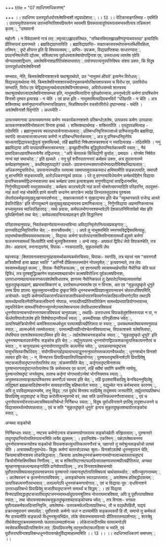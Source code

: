 +++
title = "07 तदधिगमाधिकरणम्"

+++
।। तदधिगम उत्तरपूर्वाधयोरश्लेषविनाशौ तद्वयपदेशात्् ।। 13 ।। पेटिकासङ्गतिमाह - एवमिति । उपायभूतोपासनस्य उपास्यनिरतिशयप्रियत्वेन स्वयमपि प्रियरूपत्वादुपेयरूपत्वमप्यस्तीत्यत्र तन्निरूपणं कृतम््, "दश्यमानो

महोरगैः । न विवेदात्मनो गात्रं तत््स्मृत्याऽऽह्लादसंस्थितः, "तच्चित्तविमलाह्लादक्षीणपुण्यचयस्तदा' इत्यादिभिः प्रीतिरूपत्वं ह्यवगम्यते । ब्रह्मविद्याप्राप्ताविति । ब्रह्मविद्याप्राप्तिः- साक्षात्कारावस्थोपासनलब्धिर्विवक्षिता, तस्मिन्् दृष्टे क्षीयन्त इति हि विषयवाक्यम््, प्राप्तिः- उपक्रमः, विद्याप्राप्तिशब्दः साधारण्यात्् प्रपदननिष्पत्तेरपि द्योतमः, संश्लिष्टस्य पूर्वाधस्याश्लेषायोगाद्विनाश एव, उत्तराधस्य त्वश्लेष एवेति योग्यतावशाद्विभागः, अश्लेषविनाशप्रतीतिसंशयाभावात्् तयोरुपपत्त्यनुपपत्तिविषयः संशय उक्त्तः, किं विदुष उत्तरपूर्वाधयोश्लेषविनाशौ

सम्भवतः, नेति, किमश्लेषविनाशशास्त्रे यथाश्रुतार्थपरे, उत "नाभुक्त्तं क्षीयते' इत्यनेन विरोधात्् विद्यास्तुत्यर्थतया नेये, किमश्लेषविनाशशास्त्रयोरभुक्त्तकर्मापरिक्षयशास्त्रस्य च विरोध एव, उताविरोधः सम्भवति, विरोध एव चेद्विद्यास्तुत्यर्थत्वादश्लेषविनाशासम्भवः, अविरोधसम्भवे शास्त्रस्य यथाश्रुतार्थपरत्वादश्लेषविनाशसम्भव इति, नाभुक्त्तमित्यादिना पूर्वपक्षोपन्यासः,अननुभवेऽपि कर्मणां प्रायश्चित्तेन विनाशो दृश्यत इत्यत्राह - न चेति । एवं प्राप्त इति - नाभुक्त्तमित्यादिवचनविरों "परिहरति - न चेति । अत्र शक्त्तिशब्दः कर्मानुष्ठानजनितभगवन्निग्रहपरः, भिन्नविषयत्वेन वचसोरविरोधे दृष्टान्तमाह - यथेति । अश्लेषविनाशौ विवृणोति । अधस्येति -

उत्पत्स्यमानाया उत्पत्स्यमानस्य कर्मणः स्वकार्यकरणशक्त्तेः प्रतिबन्धोऽश्लेषः, उत्पन्नस्य कर्मणः उत्पन्नायाः कायकरणशक्त्तेविर्नाशकरणं विनाश इत्यर्थः । शक्त्तिशब्दार्थमाह - शक्त्तिरपीति । एतदुपपन्नमित्याह - तदेवमिति । ब्रह्मानुभवस्य स्वतःप्राप्तत्वेनासाध्यत्वात्् प्रतिबन्धनिवृत्तिरूपसाध्ये प्राश्चित्ततुल्यैव ब्रह्मविद्या, स्वर्गादेः साध्यत्वात्तत्साधनस्य कर्मणो न प्रतिबन्धनिवर्त्तकत्वम््, अत्र तु प्रनिबन्धनिवृत्तेरेव साध्यत्वाद्विद्यायस्तद्धेतुत्वं युक्त्तमित्यर्थः, तर्हि ब्रह्मविदो निषेधशास्त्रवश्यत्वं न स्यादित्यत्राह - तदितमिति । ननु ब्रह्मविद्याया अपि पापाप्रायश्चित्तत्ववचनात्् कृच्छ्रादीनामिव बुद्धिपूर्वपापनिवर्तकत्वमपि स्यात््, नैवं प्रामादिकाधप्रायश्चित्तत्वेनैव तद्विधानात्् "अपि चेत्पातकं किंचिद्योगी कुर्यात्् प्रमादतः । योगमेव निषेवेत नान्यं यज्ञं समाचरेत््' इति ह्यच्यते । ननु पूर्वं शरीरपातानन्तरं कर्मक्षय उक्त्तः, अत्र तूपासनारम्भे कर्मप्राहाणमुक्त्तम््, कथमिदमुपपद्यते? उच्यते- उपासनारम्भसमाप्त्योर्भगवत्प्रतीविशेषाभिप्रायत्वात्् अधिकरणद्वयाविरोधः, उपासनारम्भप्रीतः परमात्मा त्समाप्तावुपासकस्याधं क्षमिष्यामीति सङ्कल्पयति, समाप्तौ तु क्षान्तमिति सङ्कल्पयति, अतोऽधिकरणद्वार्थ उपपन्नः । परे तु ज्ञानस्याविधेयत्वेन कर्मक्षयोद्देशेन विद्यायाः प्रायश्चिवकमर्वद्विधानभावात्तया कथं कर्मक्षय उक्त्त इत्याशङ्क्य सगुणविद्यायां तावद्विधानमस्ति, निर्गुणविद्यायामपि वस्तुसामर्थ्यात्् कर्मक्षयः कालत्रयेऽपि नाहं कर्त्ता भोक्त्तेत्यवगमादिति परिहरन्ति, तदयुक्त्तं- नाहं कर्ता नाहं भोक्त्तेति ज्ञाने सत्यपि चन्दनेन कण्टकेन स्वदेहं लिभ्पतस्तुदतश्च पुरुषस्य लेपतोदकर्मकृतसुखदुःखान्वयदर्शनात््, साक्षात्कारवतो न सुखाद्यन्वय इति चेन्न "व्युत्थानकाले राजेन्द्र आस्ते हेयतिरोहितः' इति योगव्युत्थाने दहसुखदुःखाद्यन्वयस्य प्रामाणिकत्वात््, निर्गुणविद्याया अप्रामाणिकत्वाच्च वन्ध्यामुतस्य व्याधिपरिहारवद्् व्यर्थः प्रयासः, कर्मफलभोगानवश्यम्भावेऽपि देशकालनिमित्तापेक्षो मोक्ष इति पूर्वपक्षिणोक्त्ते तथा चेत्् कर्मफलवदनित्यत्वप्रसङ्ग इति सिद्धान्तिना

परिहारश्चानुपपन्नः, निवर्तकज्ञानोदयानन्तरभाविन्या अविद्यानिवृत्तेरनित्यत्वप्रसङ्गात््, प्रागप्यविद्यानिवृत्तिरस्ति चेत््- शास्त्रवैयर्थ्यम्् । अपरे तु नाभुक्त्तमिति स्मरणमविद्वद्विषयमित्याहुः, तद्भाष्योक्त्तविषयव्यवस्थाफलम््, विद्यायाः कर्मणां फलोत्पादनशक्त्तिविनाशसामर्थ्ये ह्युक्त्ते कर्मणां फलजननसामर्थ्यं सिध्यतीति भाष्ये मूलयुक्त्तिरुक्त्ता । अन्ये त्वाहुः- अघफलं द्विविधं लेपो विपाकश्चेति, तत्र लेपः- अप्रायत्यं, स्नानाद्यपनेयं, विपाकः - नरकपातादिः, सुकृतस्यापि लेपः

महत्त्वपङ््क्त्तिपावनत्वशापानुग्रहसामर्थ्यकाम्यकर्मरुचिरूपः, विपाकः- स्वर्गादिः, तत्र महत्त्वं नाम "सवनगतौ क्षत्रियवैश्यौ हत्वा ब्रह्महा भवति' "आग्निर्वै दीक्षितस्तस्मादेनं नोपस्पृशेत््' इत्यवगम्यते, तत्र लेपः स्वसामर्थ्यप्रसूतं फलम््, विपाकः नैयोगिकफलम््, एवं ज्ञानस्यापि स्वसामथ्यर्प्रभावितं नैयोगिकं चेति फलं द्विविधं, तत्र पुरुषशुद्धिलक्षणेन माहात्म्यशब्दवाच्येन कल्मषविरोधिना पूर्वकल्मषविनाशः, उत्तराधानामप्रायत्यकरणरूपसंश्लेषविधातश्च, ज्ञानस्य नैयोगिकफलं तु देहपातेऽन्तिमप्रत्ययसापेक्षं सुकृतदुष्कृतप्रहाणं, ब्रह्मभावाविष्करणं च, उत्तरेषामधानामश्लेष एव न विनाशः, अत एव "सुकृतदुष्कृते धूनुते तस्य प्रिया ज्ञातयः सुकृतमुपयन्त्यप्रिया दुष्कृत'मिति धूननवचनमप्रियज्ञात्युपायनवचनं चोतराधविषयमिति, अत्रोच्यते- यद्यपि कर्मणामधिकारानधिकारसजातीयकर्मान्तररुचिस्वर्गनरकादिफलविभागोऽस्ति तथाऽपि सामर्थ्यप्रभावितनैयोगिकफलविभागो नोपपन्नः, भगवत्प्रीत्यप्रीतिव्यतिरेकेण सामर्थ्यप्रभावान्नियोगाभावाच्च, तद्वयतिरेकेण सामर्थ्यनियोगाभ्युपगमेऽप्यश्लेषवचनस्य लेपविधातमात्रविषयत्वं धूननोपायनवचनयोरुत्तराघमात्रविषयत्वं चानुपपन्नम््, तथाहि- उत्तराधस्य विपाकहेतुशक्त्तिरुत्पन्ना न वा, न चेल्लेपविघातोऽश्लेष इति विशेषोपादानवैयर्थ्यं स्यात््, अस्मदीयपक्षः परिगृहीतश्च भवेत््, उत्पत्तिपक्षेक्रियोत्तीर्णा कर्माक्त्तिरात्मधर्मभूता परमात्मप्रीत्यप्रीतिरूपा वा स्यात््, उभयथाष्यश्लेषवचनमनुपपन्नं स्यात््, आत्मधर्मत्वे त्समवेतत्वात्् परमात्मप्रीत्यप्रीत्योश्चेतनविषयत्वाच्च, विपाकाशक्त्तेः श्लेषस्त्विष्टः, लेपविघात एवाश्लेषरूपतयाऽभिमत इति चेत््- तर्ह्यश्लेषवचनसङ्कोचः स्यात््, "सुकृतदुष्कृते धूनुते' इति धूननश्रवणबलादवर्जनीयः सङ्कोच इति चेत््- तर्ह्युनुत्पन्नस्य धूननायोगाद्विपाकशकत्युत्पत्तिकल्पनगौरवं च स्यात््, न चानुत्पन्नस्य धूननायोगात्तदुत्पत्तिः कल्पनीया भवेत््, उत्पन्नस्याप्यदृष्टस्य पासुभसितकरीषादिवत्् संयोगविभागार्हद्रव्यत्वाभावाद्धूननानुपपत्तेस्तत्कल्पनवैयर्थ्यात्् धूननशब्देन विनाशो लक्ष्यत इति चेत््- न, विनष्टस्य प्रियाप्रियज्ञातिपरिग्रहायोगात्् पुरुषयतादृष्यविनाशेऽपि प्रियाप्रियेषु नष्टसजातीयादृष्टान्तरोत्पत्तिरेव तत््संक्रमणमिति चेत््, कर्तृगतादृष्टविनाशस्य पुरुषान्तरगतादृष्टान्तरोत्पत्तेश्च किं कर्मस्वभाव एव कारणं, तर्हि सर्वेषां सर्वाणि कर्माणि नश्येयुः, पुरुषान्तरेष्वदृष्टं जनयेयुश्च, ततश्च कर्तृणां भोगाभावोऽन्येषां भोगनियमश्च स्यात््, अभुक्त्तफलस्याकृतप्रायश्चितस्य कमर्णोऽयं स्वभाव इति चेत््, तर्हि द्वादशवार्षिकादिषु केनचिदननुष्ठितेषु तद्द्विषतां ब्रह्महत्यादिदोषान्वयेन सव्यवहारादिषु बहिष्कार्यता स्यात््, यद्युच्येत नात्र कर्मस्वभावः कारणम््, अपि तु परविद्यामाहात्म्यमेव, तत्तु विद्वद््गतं पूर्वाघं विनाश्य तदप्रियेषु तादृशमघं जनयतीति, तर्ह्युतराघप्रतिबन्धं प्रियाप्रियेषु तादृशादृष्टं च विद्या करोतीत्यभ्युपगमो वरं, तथा सति उत्पत्तिकल्पनगौरवाभावात््, एवं च धूननोपायनयोरुत्तराधमात्रविषयत्वनिर्बन्धो निर्निबन्धः स्यात््, विदुषः पूर्वाधविनाशने ज्ञातिषु तादृशाधजनने च विद्यासामर्थ्यस्योपपन्नत्वात््, एवं च सति "सुकृतदुष्कृते धूनुते' इत्यत्र सुकृतदुष्कृतशब्दयोरसङ्कोचः स्यात््,

अन्यथा सङ्कोचो

निर्निबन्धतः स्यात््, नष्टस्य कर्मणोऽन्यत्र संक्रमणायोगरूपस्य सङ्कोचहेतीः परिहृतत्वात््, पुरुषान्तरे तादृगदृष्टन्तिरोत्पतिरुपायनामिति त्वयैव ह्युक्त्तम्् । इयान्विशेषः- एकस्मिन्् पक्षेऽश्लेषवचनस्य धूननोपायनवचनयोश्च सङ्कोचो विपाकशकत्युत्पत्तिकल्पनगौरवं च, पक्षान्तरे तु सर्वश्रुत्यसङ्कोचो लाघवं चेति । अत्रायमर्थोऽनुसन्धेयः- विदुषः कर्मणां चतस्त्रोऽवस्थाः श्रुताः- विनाशोऽश्लेषो धूननमुपायनं चेति, क्रियामात्रविनाशस्य लोकसिद्धत्वात्् क्रियाया अश्लेषधूननसंक्रमणानामयोग्यत्वाच्चावस्ताचतुष्टयं क्रियोत्तीर्णशक्त्तिविषयं निर्णीतम््, सा च शक्त्तिरिष्टानष्टफलदित्सालक्षणपरमात्मप्रीत्यप्रीतिरूपा, अन्यथा श्रुतहानाश्रुतकल्पनप्रसङ्गादिति प्रागेवोपपादितम््, तत्र विनाशाश्लेषवचनयोः पूर्वोत्तराघविषयत्ववदुपायनवचनस्य पुरुषान्तरे त्समानादृष्टोत्पत्तिविषयत्वं चार्थसामर्थ्यात्् सर्वैरभ्युपगन्तव्यम्् । आलेषवचनं च कृत्स्नोत्तराघविषयम््, असङ्कोचस्य स्वतःप्राप्तत्वात््, अश्लेषश्च प्रतिबद्धोदयत्वम्् उत्पत्तिकल्पनगौरवाभावात्् तत्पल्पनेऽपि धूननसंक्रमणायोगात््, एवं च विद्यायाः पूवर्ाधविनाशने उत्तराधप्रतिबन्धे प्रियाप्रियेषु सजातीयादृष्टजनने समार्थ्यं च सिद्धम्् । एवं विद्याया विनष्टप्रतिवद्धादृष्टसजातीयादृष्टजननसामर्थ्यादुपायनश्रुतिश्च नोत्तराघमात्रविषया, अपि तु पूर्वोत्तराघविषया स्यात््, तथा चोपायनवाक्यस्थसुकृतदुष्कृतशब्दासङ्कोचश्च भवेत््, तत्र विनाशः- भगवतः पूर्वोत्पन्नकर्मफलदित्सानिवृत्तिः, अश्लेषश्च- उत्तरकमर्फलदित्साप्रतिबन्धः, तौ च यद्यर्थोपहितौ, यद्ययं प्रक्रान्तमुपासनं समापयेत्् पूर्वोत्तरयोः कर्मणोः फलं न दास्यामीति सङ्कल्परूपौ हि तौ, समाप्ते तु कर्मफलं नैव दास्यामीति सङ्कल्पो विधूननश्रुत्यभिप्रेतः, लोके सेवारम्भसमापनयोः प्रीतितारतम्यदर्शनात््, शास्त्रेषु तीर्थसेवाद्युपक्रमसमापनयोः फलतारतम्यदर्शनाच्च । लोकेराजादीनामिव परमात्मनोऽपि स्वसेवकविषयप्रीत्यतिशयेन तत््प्रियाप्रियजनेषु तदनुरूपेष्टाफलदित्सा च भवति, एवं पूर्वोत्तराघविनाशप्रतिबन्धधूननोपायनहेतुर्विद्यामाहात्म्यमिति ।। 13 ।। ।। तदधिगमाधिकरणं समाप्तम्् ।।

